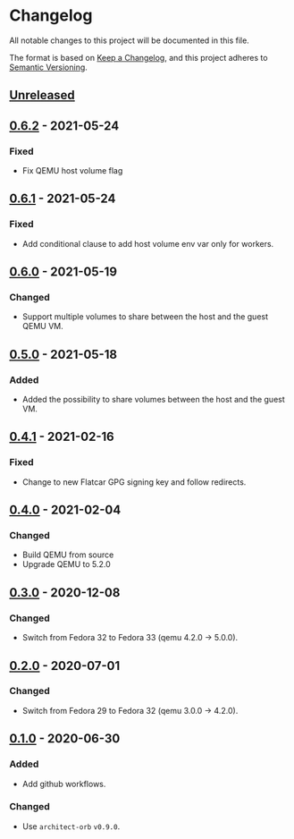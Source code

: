 # Changelog

All notable changes to this project will be documented in this file.

The format is based on [Keep a Changelog](https://keepachangelog.com/en/1.0.0/),
and this project adheres to [Semantic Versioning](https://semver.org/spec/v2.0.0.html).



## [Unreleased]

## [0.6.2] - 2021-05-24

### Fixed

- Fix QEMU host volume flag

## [0.6.1] - 2021-05-24

### Fixed

- Add conditional clause to add host volume env var only for workers.

## [0.6.0] - 2021-05-19

### Changed

- Support multiple volumes to share between the host and the guest QEMU VM.

## [0.5.0] - 2021-05-18

### Added

- Added the possibility to share volumes between the host and the guest VM.

## [0.4.1] - 2021-02-16

### Fixed

- Change to new Flatcar GPG signing key and follow redirects.

## [0.4.0] - 2021-02-04

### Changed

- Build QEMU from source
- Upgrade QEMU to 5.2.0

## [0.3.0] - 2020-12-08

### Changed

- Switch from Fedora 32 to Fedora 33 (qemu 4.2.0 -> 5.0.0).

## [0.2.0] - 2020-07-01

### Changed

- Switch from Fedora 29 to Fedora 32 (qemu 3.0.0 -> 4.2.0).

## [0.1.0] - 2020-06-30

### Added

- Add github workflows.

### Changed

- Use `architect-orb` `v0.9.0`.

[Unreleased]: https://github.com/giantswarm/k8s-kvm/compare/v0.6.2...HEAD
[0.6.2]: https://github.com/giantswarm/k8s-kvm/compare/v0.6.1...v0.6.2
[0.6.1]: https://github.com/giantswarm/k8s-kvm/compare/v0.6.0...v0.6.1
[0.6.0]: https://github.com/giantswarm/k8s-kvm/compare/v0.5.0...v0.6.0
[0.5.0]: https://github.com/giantswarm/k8s-kvm/compare/v0.4.1...v0.5.0
[0.4.1]: https://github.com/giantswarm/k8s-kvm/compare/v0.4.0...v0.4.1
[0.4.0]: https://github.com/giantswarm/k8s-kvm/compare/v0.3.0...v0.4.0
[0.3.0]: https://github.com/giantswarm/k8s-kvm/compare/v0.2.0...v0.3.0
[0.2.0]: https://github.com/giantswarm/k8s-kvm/compare/v0.1.0...v0.2.0
[0.1.0]: https://github.com/giantswarm/k8s-kvm/releases/tag/v0.1.0
